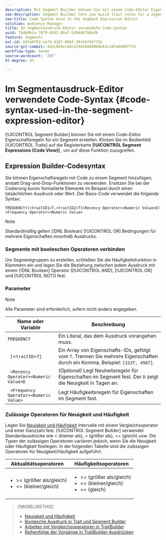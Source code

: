 ```yaml
---
description: Mit Segment Builder können Sie mit einem Code-Editor Eigenschaftsregeln für ein Segment erstellen. Klicken Sie im Bedienfeld „Eigenschaften“ auf die Registerkarte Segmentausdrücke (Code-Ansicht) , um auf diese Funktion zuzugreifen.
seo-description: Segment Builder lets you build trait rules for a segment using a code editor. Click the Segment Expressions (Code View) tab in the Traits panel to access this feature.
seo-title: Code Syntax Used in the Segment Expression Editor
solution: Audience Manager
title: Im Segmentausdruck-Editor verwendete Code-Syntax
uuid: 7b4b06ca-7879-4501-8ba7-b2b6467b8a3b
feature: Segments
exl-id: 64fa6f03-cef9-4187-866f-28c54f45f72e
source-git-commit: 4d3c859cc4dc5294286680b0e63c287e0409f7fd
workflow-type: tm+mt
source-wordcount: '297'
ht-degree: 4%

---
```


# Im Segmentausdruck-Editor verwendete Code-Syntax {#code-syntax-used-in-the-segment-expression-editor}

[!UICONTROL Segment Builder] können Sie mit einem Code-Editor Eigenschaftsregeln für ein Segment erstellen. Klicken Sie im Bedienfeld [!UICONTROL Traits] auf die Registerkarte **[!UICONTROL Segment Expressions (Code View)]** , um auf diese Funktion zuzugreifen.

## Expression Builder-Codesyntax

Sie können Eigenschaftsregeln mit Code zu einem Segment hinzufügen, anstatt Drag-and-Drop-Funktionen zu verwenden. Ersetzen Sie bei der Codierung kursiv formatierte Elemente im Beispiel durch einen tatsächlichen Ausdruck oder Wert. Der Basis-Code verwendet die folgende Syntax:

```
FREQUENCY([<traitID1>T,<traitID2>T]<Recency Operator><Numeric Value>D)
<Frequency Operator><Numeric Value>
```

>[!NOTE]
>
>Standardmäßig gelten [!DNL Boolean] [!UICONTROL OR] Bedingungen für mehrere Eigenschaften *innerhalb* Ausdrucks.

### Segmente mit booleschen Operatoren verbinden

Um Segmentgruppen zu erstellen, schließen Sie die Häufigkeitsfunktion in Klammern ein und legen Sie die Beziehung *zwischen* jedem Ausdruck mit einem [!DNL Boolean] Operator ([!UICONTROL AND], [!UICONTROL OR] und [!UICONTROL NOT]) fest.

### Parameter

>[!NOTE]
>
>Alle Parameter sind erforderlich, sofern nicht anders angegeben.

| Name oder Variable | Beschreibung |
|---|---|
| `FREQUENCY` | Ein Literal, das dem Ausdruck vorangehen muss. |
| ` [`&lt;`traitID`>`T]` | Ein Array von Eigenschafts-IDs, gefolgt vom `T`. Trennen Sie mehrere Eigenschaften durch ein Komma. Beispiel: `[123T, 456T]`. |
| ` <Recency Operator><Numeric Value>D` | *(Optional)* Legt Neuheitsregeln für Eigenschaften im Segment fest. Der `D` zeigt die Neuigkeit in Tagen an. |
| ` <Frequency Operator><Numeric Value>` | Legt Häufigkeitsregeln für Eigenschaften im Segment fest. |

### Zulässige Operatoren für Neuigkeit und Häufigkeit

Legen Sie [Neuigkeit und Häufigkeit](../../features/segments/recency-and-frequency.md) Intervalle mit einem Vergleichsoperator und einer Ganzzahl fest. [!UICONTROL Segment Builder] verwendet Standardausdrücke wie &lt; (kleiner als), > (größer als), == (gleich) usw. Die Typen der zulässigen Operatoren variieren jedoch, wenn Sie die Neuigkeit oder Häufigkeit festlegen. In der folgenden Tabelle sind die zulässigen Operatoren für Neuigkeit/Häufigkeit aufgeführt.

<table id="table_2F92617CB472442BA5639E24DB4E43D3"> 
 <thead> 
  <tr> 
   <th colname="col1" class="entry"> Aktualitätsoperatoren </th> 
   <th colname="col2" class="entry"> Häufigkeitsoperatoren </th> 
  </tr> 
 </thead>
 <tbody> 
  <tr> 
   <td colname="col1"> 
    <ul id="ul_66D11A34097648A997BA5C6CCC38503A"> 
     <li id="li_EA0B607E58834E62B427C0B7626C2BD1">&gt;= (größer als/gleich) </li> 
     <li id="li_CFE3D2DBEF424093A0497A70324D5B31">&lt;= (kleiner/gleich) </li> 
    </ul> </td> 
   <td colname="col2"> 
    <ul id="ul_A5A38BCD71B844F0B5FB28256069F87E"> 
     <li id="li_EA17C353214E4C2EA2B70169C94A2E53">&gt;= (größer als/gleich) </li> 
     <li id="li_87CE5CCC6B44446BB2FD0AAD47712368">&lt;= (kleiner/gleich) </li> 
     <li id="li_7E922AEF3A524E78A18A9F6ECBF7460B">== (gleich) </li> 
    </ul> </td> 
  </tr> 
 </tbody> 
</table>

>[!MORELIKETHIS]
>
>* [Neuigkeit und Häufigkeit](../../features/segments/recency-and-frequency.md)
>* [Boolesche Ausdruck in Trait und Segment Builder](../../reference/boolean-expressions-tsb.md)
>* [Arbeiten mit Vergleichsoperatoren in TraitBuilder](../../features/traits/trait-comparison-operators.md)
>* [Reihenfolge der Vorgänge in TraitBuilder-Ausdrücken](../../features/traits/trait-operator-precedence.md)
